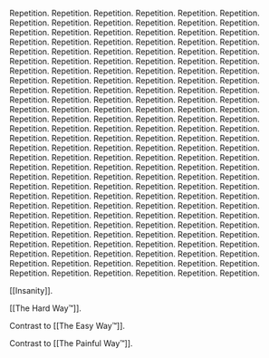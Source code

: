 Repetition. Repetition. Repetition. Repetition. Repetition. Repetition. Repetition. Repetition. Repetition. Repetition. Repetition. Repetition. Repetition. Repetition. Repetition. Repetition. Repetition. Repetition. Repetition. Repetition. Repetition. Repetition. Repetition. Repetition. Repetition. Repetition. Repetition. Repetition. Repetition. Repetition. Repetition. Repetition. Repetition. Repetition. Repetition. Repetition. Repetition. Repetition. Repetition. Repetition. Repetition. Repetition. Repetition. Repetition. Repetition. Repetition. Repetition. Repetition. Repetition. Repetition. Repetition. Repetition. Repetition. Repetition. Repetition. Repetition. Repetition. Repetition. Repetition. Repetition. Repetition. Repetition. Repetition. Repetition. Repetition. Repetition. Repetition. Repetition. Repetition. Repetition. Repetition. Repetition. Repetition. Repetition. Repetition. Repetition. Repetition. Repetition. Repetition. Repetition. Repetition. Repetition. Repetition. Repetition. Repetition. Repetition. Repetition. Repetition. Repetition. Repetition. Repetition. Repetition. Repetition. Repetition. Repetition. Repetition. Repetition. Repetition. Repetition. Repetition. Repetition. Repetition. Repetition. Repetition. Repetition. Repetition. Repetition. Repetition. Repetition. Repetition. Repetition. Repetition. Repetition. Repetition. Repetition. Repetition. Repetition. Repetition. Repetition. Repetition. Repetition. Repetition. Repetition. Repetition. Repetition. Repetition. Repetition. Repetition. Repetition. Repetition. Repetition. Repetition. Repetition. Repetition. Repetition. Repetition. Repetition. Repetition. Repetition. Repetition. Repetition. Repetition. Repetition. Repetition. Repetition. Repetition. Repetition. Repetition. Repetition. Repetition. Repetition. Repetition. Repetition. Repetition. Repetition. Repetition. Repetition. Repetition. Repetition. Repetition. Repetition. Repetition. Repetition. Repetition. Repetition. Repetition. Repetition. Repetition. 

[[Insanity]].

[[The Hard Way™]].

Contrast to [[The Easy Way™]].

Contrast to [[The Painful Way™]].
